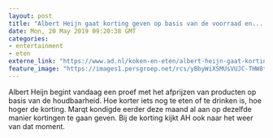 ```yaml
---
layout: post
title: "Albert Heijn gaat korting geven op basis van de voorraad en... het weer"
date: Mon, 20 May 2019 09:20:38 GMT
categories: 
- entertainment 
- eten 
externe_link: "https://www.ad.nl/koken-en-eten/albert-heijn-gaat-korting-geven-op-basis-van-de-voorraad-en-het-weer~a977f6d3/"
feature_image: "https://images1.persgroep.net/rcs/yBbyWiXSMUsVUJC-THW8tpL9jq0/diocontent/148817330/_fitwidth/400/?appId=21791a8992982cd8da851550a453bd7f&quality=0.7"
---
```


Albert Heijn begint vandaag een proef met het afprijzen van producten op basis van de houdbaarheid. Hoe korter iets nog te eten of te drinken is, hoe hoger de korting. Marqt kondigde eerder deze maand al aan op dezelfde manier kortingen te gaan geven. Bij de korting kijkt AH ook naar het weer van dat moment.
